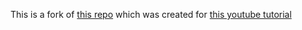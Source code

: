 This is a fork of [this repo](https://github.com/WebDevSimplified/google-docs-clone/) which was created for [this youtube tutorial](https://youtu.be/iRaelG7v0OU?si=TK7ZYoiP7dnNqPNX)
